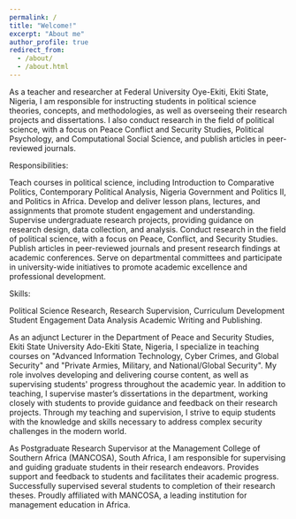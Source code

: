 ```yaml
---
permalink: /
title: "Welcome!"
excerpt: "About me"
author_profile: true
redirect_from: 
  - /about/
  - /about.html
---
```


As a teacher and researcher  at Federal University Oye-Ekiti, Ekiti State, Nigeria, I am responsible for instructing students in political science theories, concepts, and methodologies, as well as overseeing their research projects and dissertations. I also conduct research in the field of political science, with a focus on Peace Conflict and Security Studies, Political Psychology, and Computational Social Science, and publish articles in peer-reviewed journals.

Responsibilities:

Teach courses in political science, including Introduction to Comparative Politics, Contemporary Political Analysis, Nigeria Government and Politics II, and Politics in Africa.
Develop and deliver lesson plans, lectures, and assignments that promote student engagement and understanding.
Supervise undergraduate research projects, providing guidance on research design, data collection, and analysis.
Conduct research in the field of political science, with a focus on Peace, Conflict, and Security Studies.
Publish articles in peer-reviewed journals and present research findings at academic conferences.
Serve on departmental committees and participate in university-wide initiatives to promote academic excellence and professional development.

Skills:

Political Science Research,
Research Supervision,
Curriculum Development
Student Engagement
Data Analysis
Academic Writing and Publishing. 

As an adjunct Lecturer in the Department of Peace and Security Studies, Ekiti State University Ado-Ekiti State, Nigeria, I specialize in teaching courses on "Advanced Information Technology, Cyber Crimes, and Global Security" and "Private Armies, Military, and National/Global Security". My role involves developing and delivering course content, as well as supervising students' progress throughout the academic year. In addition to teaching, I supervise master’s dissertations in the department, working closely with students to provide guidance and feedback on their research projects. Through my teaching and supervision, I strive to equip students with the knowledge and skills necessary to address complex security challenges in the modern world.

As Postgraduate Research Supervisor at the Management College of Southern Africa (MANCOSA), South Africa, I am responsible for supervising and guiding graduate students in their research endeavors. Provides support and feedback to students and facilitates their academic progress. Successfully supervised several students to completion of their research theses. Proudly affiliated with MANCOSA, a leading institution for management education in Africa.




